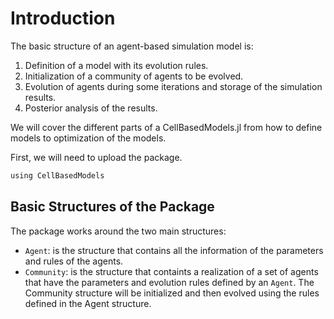 # Introduction

The basic structure of an agent-based simulation model is:

 1. Definition of a model with its evolution rules.
 2. Initialization of a community of agents to be evolved.
 3. Evolution of agents during some iterations and storage of the simulation results.
 4. Posterior analysis of the results.

We will cover the different parts of a CellBasedModels.jl from how to define models to optimization of the models.

First, we will need to upload the package.


```python
using CellBasedModels
```

## Basic Structures of the Package

The package works around the two main structures:

 - `Agent`: is the structure that contains all the information of the parameters and rules of the agents.
 - `Community`: is the structure that containts a realization of a set of agents that have the parameters and evolution rules defined by an `Agent`. The Community structure will be initialized and then evolved using the rules defined in the Agent structure.
